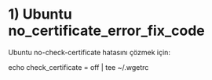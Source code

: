 
# 1) Ubuntu no_certificate_error_fix_code
Ubuntu no-check-certificate hatasını çözmek için:

echo check_certificate = off | tee ~/.wgetrc
